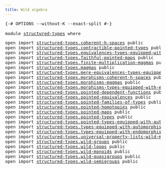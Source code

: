 ```yaml
---
title: Wild algebra
---
```


<pre class="Agda"><a id="38" class="Symbol">{-#</a> <a id="42" class="Keyword">OPTIONS</a> <a id="50" class="Pragma">--without-K</a> <a id="62" class="Pragma">--exact-split</a> <a id="76" class="Symbol">#-}</a>

<a id="81" class="Keyword">module</a> <a id="88" href="structured-types.html" class="Module">structured-types</a> <a id="105" class="Keyword">where</a>
</pre>
<pre class="Agda"><a id="124" class="Keyword">open</a> <a id="129" class="Keyword">import</a> <a id="136" href="structured-types.coherent-h-spaces.html" class="Module">structured-types.coherent-h-spaces</a> <a id="171" class="Keyword">public</a>
<a id="178" class="Keyword">open</a> <a id="183" class="Keyword">import</a> <a id="190" href="structured-types.contractible-pointed-types.html" class="Module">structured-types.contractible-pointed-types</a> <a id="234" class="Keyword">public</a>
<a id="241" class="Keyword">open</a> <a id="246" class="Keyword">import</a> <a id="253" href="structured-types.equivalences-types-equipped-with-endomorphisms.html" class="Module">structured-types.equivalences-types-equipped-with-endomorphisms</a> <a id="317" class="Keyword">public</a>
<a id="324" class="Keyword">open</a> <a id="329" class="Keyword">import</a> <a id="336" href="structured-types.faithful-pointed-maps.html" class="Module">structured-types.faithful-pointed-maps</a> <a id="375" class="Keyword">public</a>
<a id="382" class="Keyword">open</a> <a id="387" class="Keyword">import</a> <a id="394" href="structured-types.finite-multiplication-magmas.html" class="Module">structured-types.finite-multiplication-magmas</a> <a id="440" class="Keyword">public</a>
<a id="447" class="Keyword">open</a> <a id="452" class="Keyword">import</a> <a id="459" href="structured-types.magmas.html" class="Module">structured-types.magmas</a> <a id="483" class="Keyword">public</a>
<a id="490" class="Keyword">open</a> <a id="495" class="Keyword">import</a> <a id="502" href="structured-types.mere-equivalences-types-equipped-with-endomorphisms.html" class="Module">structured-types.mere-equivalences-types-equipped-with-endomorphisms</a> <a id="571" class="Keyword">public</a>
<a id="578" class="Keyword">open</a> <a id="583" class="Keyword">import</a> <a id="590" href="structured-types.morphisms-coherent-h-spaces.html" class="Module">structured-types.morphisms-coherent-h-spaces</a> <a id="635" class="Keyword">public</a>
<a id="642" class="Keyword">open</a> <a id="647" class="Keyword">import</a> <a id="654" href="structured-types.morphisms-magmas.html" class="Module">structured-types.morphisms-magmas</a> <a id="688" class="Keyword">public</a>
<a id="695" class="Keyword">open</a> <a id="700" class="Keyword">import</a> <a id="707" href="structured-types.morphisms-types-equipped-with-endomorphisms.html" class="Module">structured-types.morphisms-types-equipped-with-endomorphisms</a> <a id="768" class="Keyword">public</a>
<a id="775" class="Keyword">open</a> <a id="780" class="Keyword">import</a> <a id="787" href="structured-types.pointed-dependent-functions.html" class="Module">structured-types.pointed-dependent-functions</a> <a id="832" class="Keyword">public</a>
<a id="839" class="Keyword">open</a> <a id="844" class="Keyword">import</a> <a id="851" href="structured-types.pointed-equivalences.html" class="Module">structured-types.pointed-equivalences</a> <a id="889" class="Keyword">public</a>
<a id="896" class="Keyword">open</a> <a id="901" class="Keyword">import</a> <a id="908" href="structured-types.pointed-families-of-types.html" class="Module">structured-types.pointed-families-of-types</a> <a id="951" class="Keyword">public</a>
<a id="958" class="Keyword">open</a> <a id="963" class="Keyword">import</a> <a id="970" href="structured-types.pointed-homotopies.html" class="Module">structured-types.pointed-homotopies</a> <a id="1006" class="Keyword">public</a>
<a id="1013" class="Keyword">open</a> <a id="1018" class="Keyword">import</a> <a id="1025" href="structured-types.pointed-maps.html" class="Module">structured-types.pointed-maps</a> <a id="1055" class="Keyword">public</a>
<a id="1062" class="Keyword">open</a> <a id="1067" class="Keyword">import</a> <a id="1074" href="structured-types.pointed-types.html" class="Module">structured-types.pointed-types</a> <a id="1105" class="Keyword">public</a>
<a id="1112" class="Keyword">open</a> <a id="1117" class="Keyword">import</a> <a id="1124" href="structured-types.pointed-types-equipped-with-automorphisms.html" class="Module">structured-types.pointed-types-equipped-with-automorphisms</a> <a id="1183" class="Keyword">public</a>
<a id="1190" class="Keyword">open</a> <a id="1195" class="Keyword">import</a> <a id="1202" href="structured-types.types-equipped-with-automorphisms.html" class="Module">structured-types.types-equipped-with-automorphisms</a> <a id="1253" class="Keyword">public</a>
<a id="1260" class="Keyword">open</a> <a id="1265" class="Keyword">import</a> <a id="1272" href="structured-types.types-equipped-with-endomorphisms.html" class="Module">structured-types.types-equipped-with-endomorphisms</a> <a id="1323" class="Keyword">public</a>
<a id="1330" class="Keyword">open</a> <a id="1335" class="Keyword">import</a> <a id="1342" href="structured-types.universal-property-lists-wild-monoids.html" class="Module">structured-types.universal-property-lists-wild-monoids</a> <a id="1397" class="Keyword">public</a>
<a id="1404" class="Keyword">open</a> <a id="1409" class="Keyword">import</a> <a id="1416" href="structured-types.wild-groups.html" class="Module">structured-types.wild-groups</a> <a id="1445" class="Keyword">public</a>
<a id="1452" class="Keyword">open</a> <a id="1457" class="Keyword">import</a> <a id="1464" href="structured-types.wild-loops.html" class="Module">structured-types.wild-loops</a> <a id="1492" class="Keyword">public</a>
<a id="1499" class="Keyword">open</a> <a id="1504" class="Keyword">import</a> <a id="1511" href="structured-types.wild-monoids.html" class="Module">structured-types.wild-monoids</a> <a id="1541" class="Keyword">public</a>
<a id="1548" class="Keyword">open</a> <a id="1553" class="Keyword">import</a> <a id="1560" href="structured-types.wild-quasigroups.html" class="Module">structured-types.wild-quasigroups</a> <a id="1594" class="Keyword">public</a>
<a id="1601" class="Keyword">open</a> <a id="1606" class="Keyword">import</a> <a id="1613" href="structured-types.wild-semigroups.html" class="Module">structured-types.wild-semigroups</a> <a id="1646" class="Keyword">public</a>
</pre>